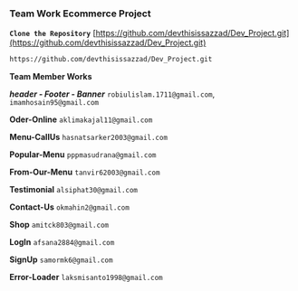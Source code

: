 ### Team Work Ecommerce Project

**`Clone the Repository`**
[https://github.com/devthisissazzad/Dev_Project.git](https://github.com/devthisissazzad/Dev_Project.git)

```bash
https://github.com/devthisissazzad/Dev_Project.git
```

**Team Member Works**

**_header - Footer - Banner_**
`robiulislam.1711@gmail.com`,
`imamhosain95@gmail.com`

**Oder-Online**
`aklimakajal11@gmail.com`

**Menu-CallUs**
`hasnatsarker2003@gmail.com`

**Popular-Menu**
`pppmasudrana@gmail.com`

**From-Our-Menu**
`tanvir62003@gmail.com`

**Testimonial**
`alsiphat30@gmail.com`

**Contact-Us**
`okmahin2@gmail.com`

**Shop**
`amitck803@gmail.com`

**LogIn**
`afsana2884@gmail.com`

**SignUp**
`samormk6@gmail.com`

**Error-Loader**
`laksmisanto1998@gmail.com`
